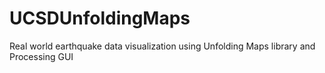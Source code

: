 # UCSDUnfoldingMaps
Real world earthquake data visualization using Unfolding Maps library and Processing GUI
